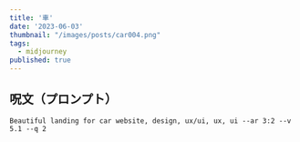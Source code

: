 ```yaml
---
title: '車'
date: '2023-06-03'
thumbnail: "/images/posts/car004.png"
tags:
  - midjourney
published: true
---
```


## 呪文（プロンプト）
```
Beautiful landing for car website, design, ux/ui, ux, ui --ar 3:2 --v 5.1 --q 2
```